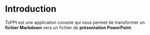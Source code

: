 # Introduction
ToPPt est une application console qui vous permet de transformer un  **fichier Markdown** vers un fichier de **présentation PowerPoint**.
